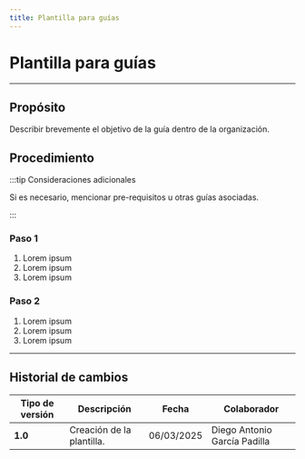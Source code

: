```yaml
---
title: Plantilla para guías
---
```


# Plantilla para guías

---

## Propósito

Describir brevemente el objetivo de la guía dentro de la organización.

## Procedimiento

:::tip Consideraciones adicionales

Si es necesario, mencionar pre-requisitos u otras guías asociadas.

:::


### Paso 1

1. Lorem ipsum
2. Lorem ipsum
3. Lorem ipsum

### Paso 2

1. Lorem ipsum
2. Lorem ipsum
3. Lorem ipsum

---

## Historial de cambios

| **Tipo de versión** | **Descripción**           | **Fecha**  | **Colaborador**              |
| ------------------- | ------------------------- | ---------- | ---------------------------- |
| **1.0**             | Creación de la plantilla. | 06/03/2025 | Diego Antonio García Padilla |
